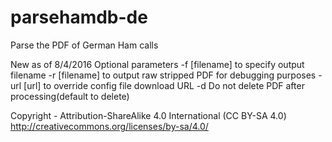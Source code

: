 # parsehamdb-de
Parse the PDF of German Ham calls

New as of 8/4/2016
Optional parameters
-f [filename] to specify output filename
-r [filename] to output raw stripped PDF for debugging purposes
-url [url] to override config file download URL
-d Do not delete PDF after processing(default to delete)


Copyright - Attribution-ShareAlike 4.0 International (CC BY-SA 4.0)
http://creativecommons.org/licenses/by-sa/4.0/
